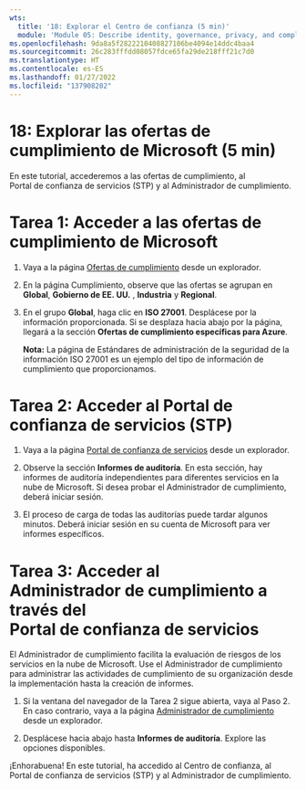 ```yaml
---
wts:
  title: '18: Explorar el Centro de confianza (5 min)'
  module: 'Module 05: Describe identity, governance, privacy, and compliance features'
ms.openlocfilehash: 9da8a5f2822210408827106be4094e14ddc4baa4
ms.sourcegitcommit: 26c283fffdd08057fdce65fa29de218fff21c7d0
ms.translationtype: HT
ms.contentlocale: es-ES
ms.lasthandoff: 01/27/2022
ms.locfileid: "137908202"
---
```

# <a name="18---explore-microsoft-compliance-offerings-5-min"></a>18: Explorar las ofertas de cumplimiento de Microsoft (5 min)

En este tutorial, accederemos a las ofertas de cumplimiento, al Portal de confianza de servicios (STP) y al Administrador de cumplimiento. 

# <a name="task-1-access-microsoft-compliance-offerings"></a>Tarea 1: Acceder a las ofertas de cumplimiento de Microsoft

1. Vaya a la página [Ofertas de cumplimiento](https://docs.microsoft.com/en-us/compliance/regulatory/offering-home) desde un explorador.

2. En la página Cumplimiento, observe que las ofertas se agrupan en **Global**, **Gobierno de EE. UU.** , **Industria** y **Regional**.

3. En el grupo **Global**, haga clic en **ISO 27001**. Desplácese por la información proporcionada. Si se desplaza hacia abajo por la página, llegará a la sección **Ofertas de cumplimiento específicas para Azure**.

    **Nota:** La página de Estándares de administración de la seguridad de la información ISO 27001 es un ejemplo del tipo de información de cumplimiento que proporcionamos.


# <a name="task-2-access-the-service-trust-portal-stp"></a>Tarea 2: Acceder al Portal de confianza de servicios (STP)

1. Vaya a la página [Portal de confianza de servicios](https://servicetrust.microsoft.com/) desde un explorador.

2. Observe la sección **Informes de auditoría**. En esta sección, hay informes de auditoría independientes para diferentes servicios en la nube de Microsoft. Si desea probar el Administrador de cumplimiento, deberá iniciar sesión.

3. El proceso de carga de todas las auditorías puede tardar algunos minutos. Deberá iniciar sesión en su cuenta de Microsoft para ver informes específicos.


# <a name="task-3-access-the-compliance-manager-via-the-service-trust-portal"></a>Tarea 3: Acceder al Administrador de cumplimiento a través del Portal de confianza de servicios

El Administrador de cumplimiento facilita la evaluación de riesgos de los servicios en la nube de Microsoft. Use el Administrador de cumplimiento para administrar las actividades de cumplimiento de su organización desde la implementación hasta la creación de informes. 

1. Si la ventana del navegador de la Tarea 2 sigue abierta, vaya al Paso 2. En caso contrario, vaya a la página [Administrador de cumplimiento](https://servicetrust.microsoft.com/ComplianceManager) desde un explorador. 

2. Desplácese hacia abajo hasta **Informes de auditoría**. Explore las opciones disponibles.

¡Enhorabuena! En este tutorial, ha accedido al Centro de confianza, al Portal de confianza de servicios (STP) y al Administrador de cumplimiento.
